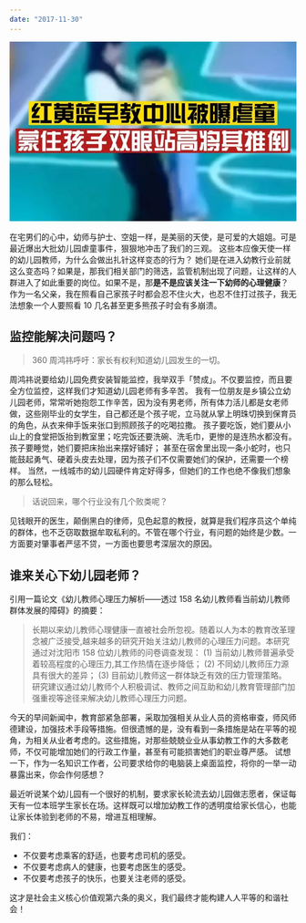 ```yaml
---
date: "2017-11-30"
---
```


<img src="/_image/image_2023-11-05-21-22-07.png" alt="">

在宅男们的心中，幼师与护士、空姐一样，是美丽的天使，是可爱的大姐姐。可是最近爆出大批幼儿园虐童事件，狠狠地冲击了我们的三观。
这些本应像天使一样的幼儿园教师，为什么会做出扎针这样变态的行为？
她们是在进入幼教行业前就这么变态吗？如果是，那我们相关部门的筛选，监管机制出现了问题，让这样的人群进入了如此重要的岗位。如果不是，那**是不是应该关注一下幼师的心理健康**？
作为一名父亲，我在照看自己家孩子时都会忍不住火大，也忍不住打过孩子，我无法想象一个人要照看 10 几名甚至更多熊孩子时会有多崩溃。

## 监控能解决问题吗？

> 360 周鸿祎呼吁：家长有权利知道幼儿园发生的一切。

周鸿祎说要给幼儿园免费安装智能监控，我举双手「赞成」。不仅要监控，而且要全方位监控，这样我们才知道幼儿园老师有多辛苦。
我有一位朋友是乡镇公立幼儿园老师，常常听她抱怨工作辛苦，因为没有男老师，所有体力活儿都是女老师做，这些刚毕业的女学生，自己都还是个孩子呢，立马就从掌上明珠切换到保育员的角色，从衣来伸手饭来张口到照顾孩子的吃喝拉撒。
孩子要吃饭，她们要从小山上的食堂把饭抬到教室里；吃完饭还要洗碗、洗毛巾，更惨的是连热水都没有。
孩子要睡觉，她们要把床抬出来摆好铺好；
甚至在宿舍里出现一条小蛇时，也只能鼓起勇气、硬着头皮去处理，因为孩子们不仅需要她们的保护，还需要一个榜样。
当然，一线城市的幼儿园硬件肯定好得多，但她们的工作也绝不像我们想象的那么轻松。

> 话说回来，哪个行业没有几个败类呢？

见钱眼开的医生，颠倒黑白的律师，见色起意的教授，就算是我们程序员这个单纯的群体，也不乏窃取数据牟取私利的。不管在哪个行业，有问题的始终是少数。一方面要对肇事者严惩不贷，一方面也要思考深层次的原因。

## 谁来关心下幼儿园老师？

引用一篇论文《幼儿教师心理压力解析——透过 158 名幼儿教师看当前幼儿教师群体发展的障碍》的摘要：

> 长期以来幼儿教师心理健康一直被社会所忽视。随着以人为本的教育改革理念被广泛接受,越来越多的研究开始关注幼儿教师的心理压力问题。本研究通过对沈阳市 158 位幼儿教师的问卷调查发现：
> (1) 当前幼儿教师普遍承受着较高程度的心理压力,其工作热情在逐步降低；
> (2) 不同幼儿教师压力源具有很大的差异；
> (3) 目前幼儿教师这一群体缺乏有效的压力管理策略。
> 研究建议通过幼儿教师个人积极调试、教师之间互助和幼儿教育管理部门加强重视等途径来解决幼儿教师心理压力问题。

今天的早间新闻中，教育部紧急部署，采取加强相关从业人员的资格审查，师风师德建设，加强技术手段等措施。但很遗憾的是，没有看到一条措施是站在平等的视角，为相关从业者考虑的。这些措施，对那些兢兢业业从事幼教工作的大多数老师，不仅可能增加她们的行政工作量，甚至有可能损害她们的职业尊严感。
试想一下，作为一名知识工作者，公司要求给你的电脑装上桌面监控，将你的一举一动暴露出来，你会作何感想？

最近听说某个幼儿园有一个很好的机制，要求家长轮流去幼儿园做志愿者，保证每天有一位本班学生家长在场。这样既可以增加幼教工作的透明度给家长信心，也能让家长体验到老师的不易，增进互相理解。

我们：

-   不仅要考虑乘客的舒适，也要考虑司机的感受。
-   不仅要考虑病人的健康，也要考虑医生的感受。
-   不仅要考虑孩子的快乐，也要关注老师的感受。

这才是社会主义核心价值观第六条的奥义，我们最终才能构建人人平等的和谐社会！
